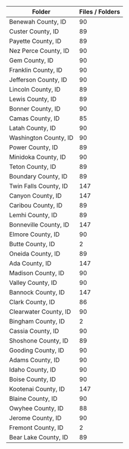 | Folder                |   Files / Folders |
|-----------------------|-------------------|
| Benewah County, ID    |                90 |
| Custer County, ID     |                89 |
| Payette County, ID    |                89 |
| Nez Perce County, ID  |                90 |
| Gem County, ID        |                90 |
| Franklin County, ID   |                90 |
| Jefferson County, ID  |                90 |
| Lincoln County, ID    |                89 |
| Lewis County, ID      |                89 |
| Bonner County, ID     |                90 |
| Camas County, ID      |                85 |
| Latah County, ID      |                90 |
| Washington County, ID |                90 |
| Power County, ID      |                89 |
| Minidoka County, ID   |                90 |
| Teton County, ID      |                89 |
| Boundary County, ID   |                89 |
| Twin Falls County, ID |               147 |
| Canyon County, ID     |               147 |
| Caribou County, ID    |                89 |
| Lemhi County, ID      |                89 |
| Bonneville County, ID |               147 |
| Elmore County, ID     |                90 |
| Butte County, ID      |                 2 |
| Oneida County, ID     |                89 |
| Ada County, ID        |               147 |
| Madison County, ID    |                90 |
| Valley County, ID     |                90 |
| Bannock County, ID    |               147 |
| Clark County, ID      |                86 |
| Clearwater County, ID |                90 |
| Bingham County, ID    |                 2 |
| Cassia County, ID     |                90 |
| Shoshone County, ID   |                89 |
| Gooding County, ID    |                90 |
| Adams County, ID      |                90 |
| Idaho County, ID      |                90 |
| Boise County, ID      |                90 |
| Kootenai County, ID   |               147 |
| Blaine County, ID     |                90 |
| Owyhee County, ID     |                88 |
| Jerome County, ID     |                90 |
| Fremont County, ID    |                 2 |
| Bear Lake County, ID  |                89 |